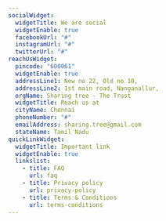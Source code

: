 ```yaml
---
socialWidget:
  widgetTitle: We are social
  widgetEnable: true
  facebookUrl: "#"
  instagramUrl: "#"
  twitterUrl: "#"
reachUsWidget:
  pincode: "600061"
  widgetEnable: true
  addressLine1: New no 22, Old no 10,
  addressLine2: 1st main road, Nanganallur,
  orgName: Sharing tree - The Trust
  widgetTitle: Reach us at
  cityName: Chennai
  phoneNumber: "#"
  emailAddress: sharing.tree@gmail.com
  stateName: Tamil Nadu
quickLinkWidget:
  widgetTitle: Important link
  widgetEnable: true
  linkslist:
    - title: FAQ
      url: faq
    - title: Privacy policy
      url: privacy-policy
    - title: Terms & Conditions
      url: terms-conditions
---
```

